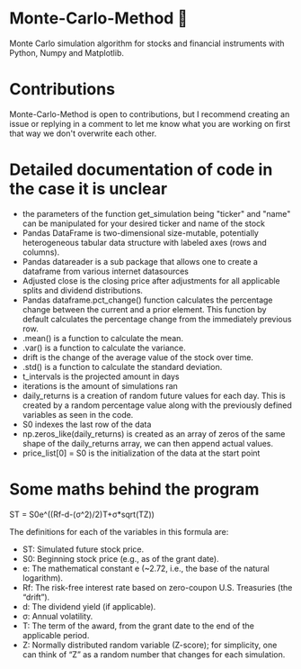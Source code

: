 # Monte-Carlo-Method 🐍 
Monte Carlo simulation algorithm for stocks and financial instruments with Python, Numpy and Matplotlib.

# Contributions
Monte-Carlo-Method is open to contributions, but I recommend creating an issue or replying in a comment to let me know what you are working on first that way we don't overwrite each other.

# Detailed documentation of code in the case it is unclear 
- the parameters of the function get_simulation being "ticker" and "name" can be manipulated for your desired ticker and name of the stock
- Pandas DataFrame is two-dimensional size-mutable, potentially heterogeneous tabular data structure with labeled axes (rows and columns). 
- Pandas datareader is a sub package that allows one to create a dataframe from various internet datasources
- Adjusted close is the closing price after adjustments for all applicable splits and dividend distributions.
- Pandas dataframe.pct_change() function calculates the percentage change between the current and a prior element. This function by default calculates the percentage change from the immediately previous row.
- .mean() is a function to calculate the mean. 
- .var() is a function to calculate the variance.
- drift is the change of the average value of the stock over time. 
- .std() is a function to calculate the standard deviation. 
- t_intervals is the projected amount in days
- iterations is the amount of simulations ran
- daily_returns is a creation of random future values for each day. This is created by a random percentage value along with the previously defined variables as seen in the code. 
- S0 indexes the last row of the data
- np.zeros_like(daily_returns) is created as an array of zeros of the same shape of the daily_returns array, we can then append actual values. 
- price_list[0] = S0 is the initialization of the data at the start point


# Some maths behind the program

ST = S0e^((Rf-d-(σ^2)/2)T+σ*sqrt(TZ)) 

The definitions for each of the variables in this formula are:

- ST: Simulated future stock price.
- S0: Beginning stock price (e.g., as of the grant date).
- e: The mathematical constant e (~2.72, i.e., the base of the natural logarithm).
- Rf: The risk-free interest rate based on zero-coupon U.S. Treasuries (the “drift”).
- d: The dividend yield (if applicable).
- σ: Annual volatility.
- T: The term of the award, from the grant date to the end of the applicable period.
- Z: Normally distributed random variable (Z-score); for simplicity, one can think of “Z” as a random number that changes for each simulation.

